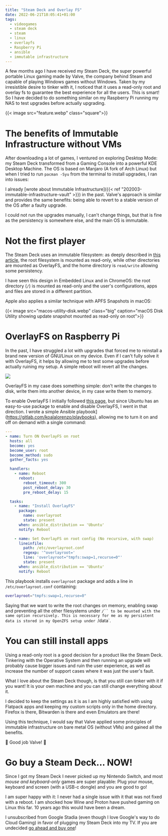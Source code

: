 ```yaml
---
title: "Steam Deck and Overlay FS"
date: 2022-06-21T18:05:41+01:00
tags:
  - videogames
  - steam deck
  - steam
  - linux
  - overlayfs
  - Raspberry Pi
  - ansible
  - immutable infrastructure
---
```

A few months ago I have received my Steam Deck, the super powerful portable
Linux gaming made by Valve, the company behind Steam and capable of playing
Windows games without Windows. Taken by my irresistible desire to tinker with it,
I noticed that it uses a read-only root and overlay fs to guarantee the best
experience for all the users. This is smart! So I have decided to do something
similar on my Raspberry Pi running my NAS to test upgrades before actually
upgrading.

<!--more-->

{{< image src="feature.webp" class="square">}}

# The benefits of Immutable Infrastructure without VMs
After downloading a lot of games, I ventured on exploring Desktop Mode:
my Steam Deck transformed from a Gaming Console into a powerful KDE Desktop
Machine. The OS is based on Manjaro (A fork of Arch Linux) but when I tried to
run `pacman -Syu` from the terminal to install upgrades, I ran into issues:

I already [wrote about Immutable Infrastructure]({{< ref "202003-immutable-infrastructure-vault" >}})
in the past. Valve's approach is similar and provides the same benefits:
being able to revert to a stable version of the OS after a faulty upgrade.

I could not run the upgrades manually, I can't change things, but that is fine
as the persistency is somewhere else, and the main OS is immutable.

# Not the first player
The Steam Deck uses an immutable filesystem: as deeply described in
[this article](https://www.svenknebel.de/posts/2022/5/2/), the root filesystem
is mounted as read-only, while other directories are mounted as OverlayFS, and
the home directory is `read/write` allowing some persistency.

I have seen this design in Embedded Linux and in ChromeOS: the root directory
(`/`) is mounted as read-only and the user's configurations, apps and files are
stored in a different partition.

Apple also applies a similar technique with APFS Snapshots in macOS:

{{< image src="macos-utility-disk.webp" class="big" caption="macOS Disk Utility showing update snapshot mounted as read-only on root">}}

# OverlayFS on Raspberry Pi
In the past, I have struggled a lot with upgrades that forced me to reinstall
a brand new version of GNU/Linux on my device. Even if I can't fully solve it
with OverlayFS, it helps by allowing me to test some upgrades before actually
ruining my setup. A simple reboot will revert all the changes.

![](off-and-on.webp)

OverlayFS in my case does something simple: don't write the changes to
disk, write them into another device, in my case write them to memory.

To enable OverlayFS I initially followed
[this page](https://raspberrypi.stackexchange.com/questions/124628/raspbian-enable-disable-overlayfs-from-terminal),
but since Ubuntu has an easy-to-use package to enable and disable OverlayFS,
I went in that direction. I wrote a simple
Ansible playbook](https://gitlab.com/koalalorenzo/playbooks), allowing me to
turn it on and off on demand with a single command:

```yaml
---
- name: Turn ON OverlayFS on root
  hosts: all
  become: yes
  become_user: root
  become_method: sudo
  gather_facts: yes

  handlers:
    - name: Reboot
      reboot:
        reboot_timeout: 300
        post_reboot_delay: 30
        pre_reboot_delay: 15

  tasks:
    - name: "Install OverlayFS"
      package:
        name: overlayroot
        state: present
      when: ansible_distribution == 'Ubuntu'
      notify: Reboot

    - name: Set OverlayFS on root config (No recursive, with swap)
      lineinfile:
        path: /etc/overlayroot.conf
        regexp: '^overlayroot='
        line: 'overlayroot="tmpfs:swap=1,recurse=0"'
        state: present
      when: ansible_distribution == 'Ubuntu'
      notify: Reboot
```

This playbook installs `overlayroot` package and adds a line in
`/etc/overlayroot.conf` containing:

```bash
overlayroot="tmpfs:swap=1,recurse=0"
```

Saying that we want to write the root changes on memory, enabling swap and
preventing all the other filesystems under `/`` to be mounted with the same
option recursively. This is necessary for me as my persistent data is stored
in my OpenZFS setup under `/data`.

# You can still install apps
Using a read-only root is a good decision for a product like the Steam Deck.
Tinkering with the Operative System and then running an upgrade will probably
cause bigger issues and ruin the user experience, as well as increase the number
of support cases where it was just the user's fault.

What I love about the Steam Deck though, is that you still can tinker with it
if you want! It is your own machine and you can still change everything about
it.

I decided to keep the settings as it is as I am highly satisfied with using
Flatpack apps and keeping my custom scripts only in the home directory.
Firefox is there, Bitwarden is there and even Emulators are there!

Using this technique, I would say that Valve applied some principles of
immutable infrastructure on bare metal OS (without VMs) and gained all the
benefits.

👏 Good job Valve! 👏

# Go buy a Steam Deck... NOW!
Since I got my Steam Deck I never picked up my Nintendo Switch, and most
_mouse and keyboard-only_ games are super playable: Plug your mouse, keyboard
and screen (with a USB-c dongle) and you are good to go!

I am super happy with it: I never had a single issue with it that was not
fixed with a reboot. I am shocked how Wine and Proton have pushed gaming on
Linux this far. 10 years ago this would have been a dream.

I unsubscribed from Google Stadia (even though I love Google's way to do Cloud
Gaming) in favor of plugging my Steam Deck into my TV. If you are undecided
[go ahead and buy one](https://steamdeck.com/)!
